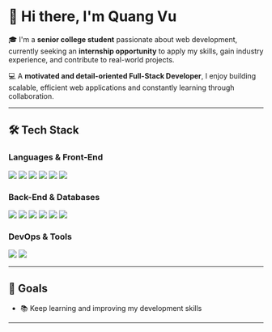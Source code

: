 # 👋 Hi there, I'm Quang Vu

🎓 I'm a **senior college student** passionate about web development, currently seeking an **internship opportunity** to apply my skills, gain industry experience, and contribute to real-world projects.

💻 A **motivated and detail-oriented Full-Stack Developer**, I enjoy building scalable, efficient web applications and constantly learning through collaboration.

---

## 🛠️ Tech Stack

### **Languages & Front-End**

<p>
  <img src="https://img.shields.io/badge/JavaScript-F7DF1E?logo=javascript&logoColor=black&style=for-the-badge" />
  <img src="https://img.shields.io/badge/TypeScript-3178C6?logo=typescript&logoColor=white&style=for-the-badge" />
  <img src="https://img.shields.io/badge/React-61DAFB?logo=react&logoColor=black&style=for-the-badge" />
  <img src="https://img.shields.io/badge/Next.js-000000?logo=nextdotjs&logoColor=white&style=for-the-badge" />
  <img src="https://img.shields.io/badge/ShadCN UI-000000?style=for-the-badge" />
  <img src="https://img.shields.io/badge/Auth.js-0f172a?logo=auth0&logoColor=white&style=for-the-badge" />
</p>

### **Back-End & Databases**

<p>
  <img src="https://img.shields.io/badge/Node.js-339933?logo=node.js&logoColor=white&style=for-the-badge" />
  <img src="https://img.shields.io/badge/Express.js-000000?logo=express&logoColor=white&style=for-the-badge" />
  <img src="https://img.shields.io/badge/NestJS-E0234E?logo=nestjs&logoColor=white&style=for-the-badge" />
  <img src="https://img.shields.io/badge/PostgreSQL-4169E1?logo=postgresql&logoColor=white&style=for-the-badge" />
  <img src="https://img.shields.io/badge/MongoDB-47A248?logo=mongodb&logoColor=white&style=for-the-badge" />
  <img src="https://img.shields.io/badge/Supabase-3ECF8E?logo=supabase&logoColor=white&style=for-the-badge" />
</p>

### **DevOps & Tools**

<p>
  <img src="https://img.shields.io/badge/Docker-2496ED?logo=docker&logoColor=white&style=for-the-badge" />
  <img src="https://img.shields.io/badge/Kubernetes-326CE5?logo=kubernetes&logoColor=white&style=for-the-badge" />
</p>

---

## 🚀 Goals

- 📚 Keep learning and improving my development skills  

---
<!--
## 📫 Let's Connect

Feel free to reach out if you’d like to collaborate or just say hi!  
[![LinkedIn](https://img.shields.io/badge/LinkedIn-blue?style=flat&logo=linkedin)](https://www.linkedin.com/in/your-link-here)  
[![Email](https://img.shields.io/badge/Email-Contact-informational?style=flat&logo=gmail)](mailto:your.email@example.com)

---

> *"Code is not just code — it's an opportunity to build, solve, and grow."*

<!--
**QuangVu41/QuangVu41** is a ✨ _special_ ✨ repository because its `README.md` (this file) appears on your GitHub profile.

Here are some ideas to get you started:

- 🔭 I’m currently working on ...
- 🌱 I’m currently learning ...
- 👯 I’m looking to collaborate on ...
- 🤔 I’m looking for help with ...
- 💬 Ask me about ...
- 📫 How to reach me: ...
- 😄 Pronouns: ...
- ⚡ Fun fact: ...
-->
